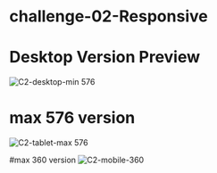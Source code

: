 # challenge-02-Responsive
# Desktop Version Preview
![C2-desktop-min 576](https://user-images.githubusercontent.com/86896867/193075077-6daba193-a91c-474b-8e7b-5f634d605f28.jpeg)

# max 576 version
![C2-tablet-max 576](https://user-images.githubusercontent.com/86896867/193075267-ab2af46f-77a6-4ae8-9a36-6bba18730dec.jpeg)

#max 360 version
![C2-mobile-360](https://user-images.githubusercontent.com/86896867/193075492-d6b0370f-0621-4eb9-ba43-e2fccac01f8d.jpeg)

